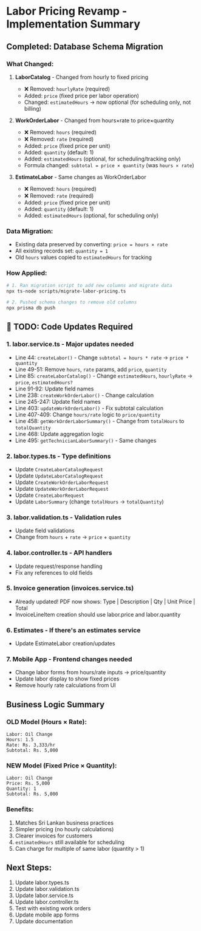 # Labor Pricing Revamp - Implementation Summary

##  Completed: Database Schema Migration

### What Changed:
1. **LaborCatalog** - Changed from hourly to fixed pricing
   - ❌ Removed: `hourlyRate` (required)
   -  Added: `price` (fixed price per labor operation)
   -  Changed: `estimatedHours` → now optional (for scheduling only, not billing)

2. **WorkOrderLabor** - Changed from hours×rate to price×quantity
   - ❌ Removed: `hours` (required)
   - ❌ Removed: `rate` (required)
   -  Added: `price` (fixed price per unit)
   -  Added: `quantity` (default: 1)
   -  Added: `estimatedHours` (optional, for scheduling/tracking only)
   -  Formula changed: `subtotal = price × quantity` (was `hours × rate`)

3. **EstimateLabor** - Same changes as WorkOrderLabor
   - ❌ Removed: `hours` (required)
   - ❌ Removed: `rate` (required)
   -  Added: `price` (fixed price per unit)
   -  Added: `quantity` (default: 1)
   -  Added: `estimatedHours` (optional, for scheduling only)

### Data Migration:
- Existing data preserved by converting: `price = hours × rate`
- All existing records set: `quantity = 1`
- Old `hours` values copied to `estimatedHours` for tracking

### How Applied:
```bash
# 1. Ran migration script to add new columns and migrate data
npx ts-node scripts/migrate-labor-pricing.ts

# 2. Pushed schema changes to remove old columns
npx prisma db push
```

## 🔧 TODO: Code Updates Required

### 1. **labor.service.ts** - Major updates needed
   -  Line 44: `createLabor()` - Change `subtotal = hours * rate` → `price * quantity`
   -  Line 49-51: Remove `hours`, `rate` params, add `price`, `quantity`
   -  Line 85: `createLaborCatalog()` - Change `estimatedHours`, `hourlyRate` → `price`, `estimatedHours?`
   -  Line 91-92: Update field names
   -  Line 238: `createWorkOrderLabor()` - Change calculation
   -  Line 245-247: Update field names
   -  Line 403: `updateWorkOrderLabor()` - Fix subtotal calculation
   -  Line 407-409: Change `hours/rate` logic to `price/quantity`
   -  Line 458: `getWorkOrderLaborSummary()` - Change from `totalHours` to `totalQuantity`
   -  Line 468: Update aggregation logic
   -  Line 495: `getTechnicianLaborSummary()` - Same changes

### 2. **labor.types.ts** - Type definitions
   - Update `CreateLaborCatalogRequest`
   - Update `UpdateLaborCatalogRequest`
   - Update `CreateWorkOrderLaborRequest`
   - Update `UpdateWorkOrderLaborRequest`
   - Update `CreateLaborRequest`
   - Update `LaborSummary` (change `totalHours` → `totalQuantity`)

### 3. **labor.validation.ts** - Validation rules
   - Update field validations
   - Change from `hours` + `rate` → `price` + `quantity`

### 4. **labor.controller.ts** - API handlers
   - Update request/response handling
   - Fix any references to old fields

### 5. **Invoice generation** (invoices.service.ts)
   - Already updated!  PDF now shows: Type | Description | Qty | Unit Price | Total
   - InvoiceLineItem creation should use labor.price and labor.quantity

### 6. **Estimates** - If there's an estimates service
   - Update EstimateLabor creation/updates

### 7. **Mobile App** - Frontend changes needed
   - Change labor forms from hours/rate inputs → price/quantity
   - Update labor display to show fixed prices
   - Remove hourly rate calculations from UI

## Business Logic Summary

### OLD Model (Hours × Rate):
```
Labor: Oil Change
Hours: 1.5
Rate: Rs. 3,333/hr
Subtotal: Rs. 5,000
```

### NEW Model (Fixed Price × Quantity):
```
Labor: Oil Change
Price: Rs. 5,000
Quantity: 1
Subtotal: Rs. 5,000
```

### Benefits:
1.  Matches Sri Lankan business practices
2.  Simpler pricing (no hourly calculations)
3.  Clearer invoices for customers
4.  `estimatedHours` still available for scheduling
5.  Can charge for multiple of same labor (quantity > 1)

## Next Steps:
1. Update labor.types.ts
2. Update labor.validation.ts
3. Update labor.service.ts
4. Update labor.controller.ts
5. Test with existing work orders
6. Update mobile app forms
7. Update documentation
